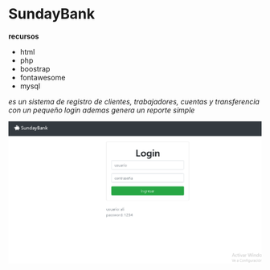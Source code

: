 # SundayBank

**recursos**
* html
* php
* boostrap
* fontawesome
* mysql

*es un sistema de registro de clientes, trabajadores, cuentas y transferencia con un pequeño login ademas genera un reporte simple*

![pagina](3.jpg)